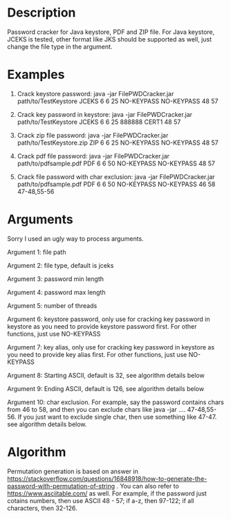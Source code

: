 # Description
Password cracker for Java keystore, PDF and ZIP file.
For Java keystore, JCEKS is tested, other format like JKS should be supported as well, just change the file type in the argument.

# Examples

1. Crack keystore password:
java -jar FilePWDCracker.jar path/to/TestKeystore JCEKS 6 6 25 NO-KEYPASS NO-KEYPASS 48 57

2. Crack key password in keystore:
java -jar FilePWDCracker.jar path/to/TestKeystore JCEKS 6 6 25 888888 CERT1 48 57

3. Crack zip file password:
java -jar FilePWDCracker.jar path/to/TestKeystore.zip ZIP 6 6 25 NO-KEYPASS NO-KEYPASS 48 57

4. Crack pdf file password:
java -jar FilePWDCracker.jar path/to/pdfsample.pdf PDF 6 6 50 NO-KEYPASS NO-KEYPASS 48 57

5. Crack file password with char exclusion:
java -jar FilePWDCracker.jar path/to/pdfsample.pdf PDF 6 6 50 NO-KEYPASS NO-KEYPASS 46 58 47-48,55-56

# Arguments

Sorry I used an ugly way to process arguments.

Argument 1: file path

Argument 2: file type, default is jceks

Argument 3: password min length

Argument 4: password max length

Argument 5: number of threads

Argument 6: keystore password, only use for cracking key password in keystore as you need to provide keystore password first. For other functions, just use NO-KEYPASS

Argument 7: key alias, only use for cracking key password in keystore as you need to provide key alias first. For other functions, just use NO-KEYPASS

Argument 8: Starting ASCII, default is 32, see algorithm details below

Argument 9: Ending ASCII, default is 126, see algorithm details below

Argument 10: char exclusion. For example, say the password contains chars from 46 to 58, and then you can exclude chars like java -jar .... 47-48,55-56. If you just want to exclude single char, then use something like 47-47. see algorithm details below.

# Algorithm
Permutation generation is based on answer in https://stackoverflow.com/questions/16848918/how-to-generate-the-password-with-permutation-of-string .
You can also refer to https://www.asciitable.com/ as well.
For example, if the password just cotains numbers, then use ASCII 48 - 57; if a-z, then 97-122; if all characters, then 32-126.

